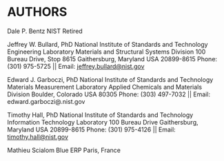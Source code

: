# AUTHORS


Dale P. Bentz
NIST Retired

Jeffrey W. Bullard, PhD
National Institute of Standards and Technology
Engineering Laboratory
Materials and Structural Systems Division
100 Bureau Drive, Stop 8615
Gaithersburg, Maryland USA  20899-8615
Phone: (301) 975-5725 || Email: jeffrey.bullard@nist.gov

Edward J. Garboczi, PhD
National Institute of Standards and Technology
Materials Measurement Laboratory
Applied Chemicals and Materials Division
Boulder, Colorado USA  80305
Phone: (303) 497-7032 || Email: edward.garboczi@.nist.gov

Timothy Hall, PhD
National Institute of Standards and Technology
Information Technology Laboratory
100 Bureau Drive
Gaithersburg, Maryland USA  20899-8615
Phone: (301) 975-4126 || Email: timothy.hall@nist.gov

Mathieu Scialom
Blue ERP
Paris, France